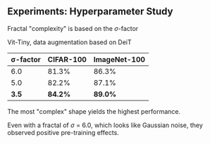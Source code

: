 ## Experiments: Hyperparameter Study

Fractal "complexity" is based on the $\sigma$-factor

Vit-Tiny, data augmentation based on DeiT

| σ-factor | CIFAR-100 | ImageNet-100 |
| -------- | --------- | ------------ |
| 6.0      | 81.3%     | 86.3%        |
| 5.0      | 82.2%     | 87.1%        |
| **3.5**  | **84.2%** | **89.0%**    |

The most "complex" shape yields the highest performance. 

Even with a fractal of $\sigma$ = 6.0, which looks like Gaussian noise, they observed positive pre-training effects.
